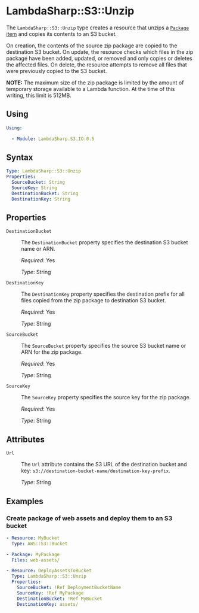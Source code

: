 # LambdaSharp::S3::Unzip

The `LambdaSharp::S3::Unzip` type creates a resource that unzips a [`Package` item](~/syntax/Module-Package.md) and copies its contents to an S3 bucket.

On creation, the contents of the source zip package are copied to the destination S3 bucket. On update, the resource checks which files in the zip package have been added, updated, or removed and only copies or deletes the affected files. On delete, the resource attempts to remove all files that were previously copied to the S3 bucket.

**NOTE:** The maximum size of the zip package is limited by the amount of temporary storage available to a Lambda function. At the time of this writing, this limit is 512MB.

## Using

```yaml
Using:

  - Module: LambdaSharp.S3.IO:0.5
```

## Syntax

```yaml
Type: LambdaSharp::S3::Unzip
Properties:
  SourceBucket: String
  SourceKey: String
  DestinationBucket: String
  DestinationKey: String
```

## Properties

<dl>

<dt><code>DestinationBucket</code></dt>
<dd>

The <code>DestinationBucket</code> property specifies the destination S3 bucket name or ARN.

<i>Required</i>: Yes

<i>Type</i>: String
</dd>

<dt><code>DestinationKey</code></dt>
<dd>

The <code>DestinationKey</code> property specifies the destination prefix for all files copied from the zip package to destination S3 bucket.

<i>Required</i>: Yes

<i>Type</i>: String
</dd>

<dt><code>SourceBucket</code></dt>
<dd>

The <code>SourceBucket</code> property specifies the source S3 bucket name or ARN for the zip package.

<i>Required</i>: Yes

<i>Type</i>: String
</dd>

<dt><code>SourceKey</code></dt>
<dd>

The <code>SourceKey</code> property specifies the source key for the zip package.

<i>Required</i>: Yes

<i>Type</i>: String
</dd>

</dl>

## Attributes

<dl>

<dt><code>Url</code></dt>
<dd>

The <code>Url</code> attribute contains the S3 URL of the destination bucket and key: <code>s3://destination-bucket-name/destination-key-prefix</code>.

<i>Type</i>: String
</dd>

</dl>

## Examples

### Create package of web assets and deploy them to an S3 bucket

```yaml
- Resource: MyBucket
  Type: AWS::S3::Bucket

- Package: MyPackage
  Files: web-assets/

- Resource: DeployAssetsToBucket
  Type: LambdaSharp::S3::Unzip
  Properties:
    SourceBucket: !Ref DeploymentBucketName
    SourceKey: !Ref MyPackage
    DestinationBucket: !Ref MyBucket
    DestinationKey: assets/
```
